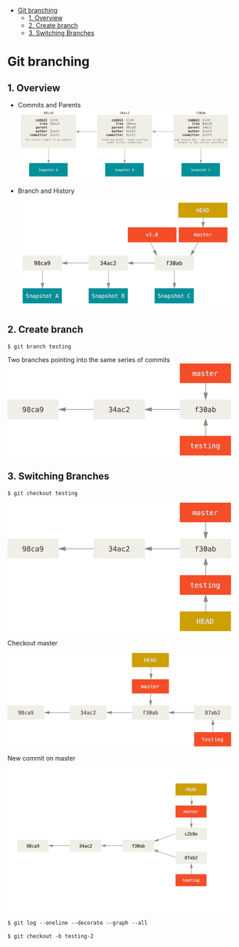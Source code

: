 - [Git branching](#git-branching)
  - [1. Overview](#1-overview)
  - [2. Create branch](#2-create-branch)
  - [3. Switching Branches](#3-switching-branches)

# Git branching

## 1. Overview

- Commits and Parents
  ![Commits and Parents](../assets/05-commits-and-parents.png)

- Branch and History
  ![Branch and History](../assets/05-branch-and-history.png)

## 2. Create branch

```
$ git branch testing
```

Two branches pointing into the same series of commits
![Two Branch](../assets/05-two-branches.png)

## 3. Switching Branches

```
$ git checkout testing
```

![](../assets/05-head-to-testing.png)

Checkout master

![](../assets/05-checkout-master.png)

New commit on master

![](../assets/05-advance-master.png)

```
$ git log --oneline --decorate --graph --all
```

```
$ git checkout -b testing-2
```
